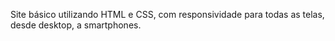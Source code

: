 Site básico utilizando HTML e CSS, com responsividade para todas as telas, desde desktop, a smartphones.
